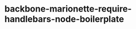 backbone-marionette-require-handlebars-node-boilerplate
=======================================================
